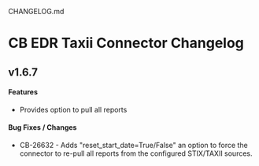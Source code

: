 CHANGELOG.md
# CB EDR Taxii Connector Changelog
## v1.6.7
#### Features
 * Provides option to pull all reports
#### Bug Fixes / Changes
 * CB-26632 - Adds "reset_start_date=True/False" an option to force the connector to re-pull all reports from the configured STIX/TAXII sources.
